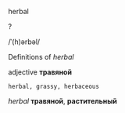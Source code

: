 herbal

?

/ˈ(h)ərbəl/

Definitions of _herbal_

adjective
**травяной**

    herbal, grassy, herbaceous

_herbal_
**травяной**, **растительный**